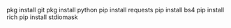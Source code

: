 pkg install git
pkg install python
pip install requests
pip install bs4
pip install rich
pip install stdiomask
